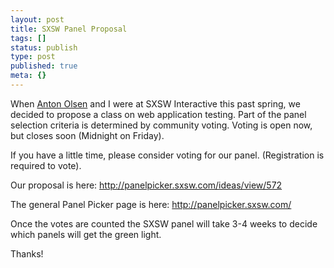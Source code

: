 ```yaml
---
layout: post
title: SXSW Panel Proposal
tags: []
status: publish
type: post
published: true
meta: {}
---
```

When <a href="http://www.antonolsen.com">Anton Olsen</a> and I were at SXSW Interactive this past spring, we decided to propose a class on web application testing.  Part of the panel selection criteria is determined by community voting.  Voting is open now, but closes soon (Midnight on Friday).

If you have a little time, please consider voting for our panel. (Registration is required to vote).

Our proposal is here:
<a href="http://panelpicker.sxsw.com/ideas/view/572">http://panelpicker.sxsw.com/ideas/view/572</a>

The general Panel Picker page is here:
<a href="http://panelpicker.sxsw.com/">http://panelpicker.sxsw.com/</a>

Once the votes are counted the SXSW panel will take 3-4 weeks to decide which panels will get the green light.

Thanks!
